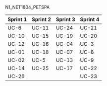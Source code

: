 N1_NET1804_PETSPA


| Sprint 1 | Sprint 2 | Sprint 3 | Sprint 4 |
|----------|----------|----------|----------|
| UC-6     | UC-11    | UC-24    | UC-21    | 
| UC-10    | UC-15    | UC-19    | UC-20    | 
| UC-12    | UC-16    | UC-04    | UC-3     |
| UC-01    | UC-18    | UC-07    | UC-8     |
| UC-02    | UC-5     | UC-13    | UC-9     |
| UC-14    | UC-25    | UC-17    | UC-22    |
| UC-26    |          |          | UC-23    |
